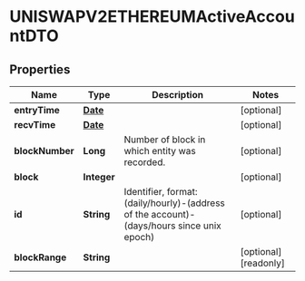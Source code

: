

# UNISWAPV2ETHEREUMActiveAccountDTO

## Properties

Name | Type | Description | Notes
------------ | ------------- | ------------- | -------------
**entryTime** | [**Date**](Date.md) |  |  [optional]
**recvTime** | [**Date**](Date.md) |  |  [optional]
**blockNumber** | **Long** | Number of block in which entity was recorded. |  [optional]
**block** | **Integer** |  |  [optional]
**id** | **String** | Identifier, format: (daily/hourly)-(address of the account)-(days/hours since unix epoch) |  [optional]
**blockRange** | **String** |  |  [optional] [readonly]





